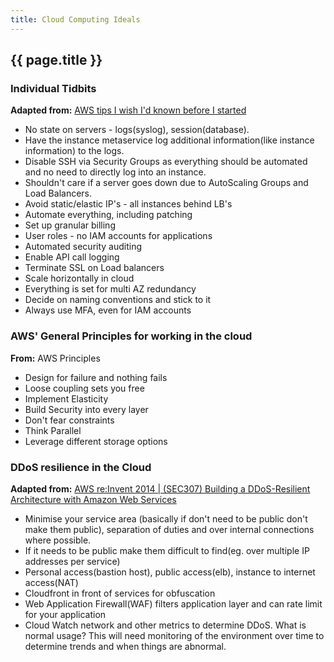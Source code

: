 ```yaml
---
title: Cloud Computing Ideals
---
```


## {{ page.title }}

### Individual Tidbits

**Adapted from:** [AWS tips I wish I'd known before I started](https://wblinks.com/notes/aws-tips-i-wish-id-known-before-i-started)

- No state on servers - logs(syslog), session(database).
- Have the instance metaservice log additional information(like instance information) to the logs.
- Disable SSH via Security Groups as everything should be automated and no need to directly log into an instance.
- Shouldn't care if a server goes down due to AutoScaling Groups and Load Balancers.
- Avoid static/elastic IP's - all instances behind LB's
- Automate everything, including patching
- Set up granular billing
- User roles - no IAM accounts for applications
- Automated security auditing
- Enable API call logging
- Terminate SSL on Load balancers
- Scale horizontally in cloud
- Everything is set for multi AZ redundancy
- Decide on naming conventions and stick to it
- Always use MFA, even for IAM accounts

### AWS' General Principles for working in the cloud

**From:** AWS Principles

- Design for failure and nothing fails
- Loose coupling sets you free
- Implement Elasticity
- Build Security into every layer
- Don't fear constraints
- Think Parallel
- Leverage different storage options

### DDoS resilience in the Cloud

**Adapted from:** [AWS re:Invent 2014 \| (SEC307) Building a DDoS-Resilient Architecture with Amazon Web Services](https://www.youtube.com/watch?v=OT2y3DzMEmQ)

- Minimise your service area (basically if don't need to be public don't make them public), separation of duties and over internal connections where possible.
- If it needs to be public make them difficult to find(eg. over multiple IP addresses per service)
- Personal access(bastion host), public access(elb), instance to internet access(NAT)
- Cloudfront in front of services for obfuscation
- Web Application Firewall(WAF) filters application layer and can rate limit for your application
- Cloud Watch network and other metrics to determine DDoS. What is normal usage? This will need monitoring of the environment over time to determine trends and when things are abnormal.
